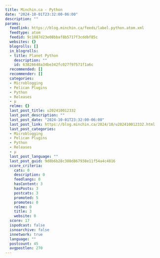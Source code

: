 ```yaml
---
title: Minchin.ca - Python
date: "2024-10-01T23:32:00-06:00"
description: ""
params:
  feedlink: https://blog.minchin.ca/feeds/label.python.atom.xml
  feedtype: atom
  feedid: 9c1887d23e08bbaf8b5717f3cddbf85c
  websites: {}
  blogrolls: []
  in_blogrolls:
  - title: Planet Python
    description: ""
    id: 63826648a34be342fc027f97571f1a6c
  recommended: []
  recommender: []
  categories:
  - Microblogging
  - Pelican Plugins
  - Python
  - Releases
  - µ
  relme: {}
  last_post_title: u202410012332
  last_post_description: ""
  last_post_date: "2024-10-01T23:32:00-06:00"
  last_post_link: https://blog.minchin.ca/2024/10/u202410012332.html
  last_post_categories:
  - Microblogging
  - Pelican Plugins
  - Python
  - Releases
  - µ
  last_post_language: ""
  last_post_guid: 9d8b6b28c380d867938e11f54a4c4816
  score_criteria:
    cats: 0
    description: 0
    feedlangs: 0
    hasContent: 3
    hasPosts: 3
    postcats: 3
    promoted: 5
    promotes: 0
    relme: 0
    title: 3
    website: 0
  score: 17
  ispodcast: false
  isnoarchive: false
  innetwork: true
  language: ""
  postcount: 45
  avgpostlen: 270
---
```

